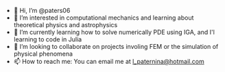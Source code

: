 - 👋 Hi, I’m @paters06
- 👀 I’m interested in computational mechanics and learning about theoretical physics and astrophysics
- 🌱 I’m currently learning how to solve numerically PDE using IGA, and I'l learning to code in Julia
- 💞️ I’m looking to collaborate on projects involing FEM or the simulation of physical phenomena
- 📫 How to reach me: You can email me at l_paternina@hotmail.com

<!---
paters06/paters06 is a ✨ special ✨ repository because its `README.md` (this file) appears on your GitHub profile.
You can click the Preview link to take a look at your changes.
--->
